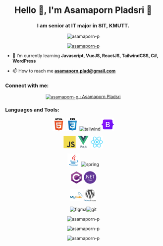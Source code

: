 <h1 align="center">Hello 👋, I'm Asamaporn Pladsri 💖</h1>
<h3 align="center">I am senior at IT major in SIT, KMUTT.</h3>

<p align="center"> <img src="https://komarev.com/ghpvc/?username=asamaporn-p&label=Profile%20views&color=ffafcc&style=flat" alt="asamaporn-p" /> </p>

<p align="center"> <a href="https://github.com/ryo-ma/github-profile-trophy"><img src="https://github-profile-trophy.vercel.app/?username=asamaporn-p" alt="asamaporn-p" /></a> </p>

- 🌱 I’m currently learning **Javascript, VueJS, ReactJS, TailwindCSS, C#, WordPress**

- 📫 How to reach me **asamaporn.plad@gmail.com**

<h3 align="left">Connect with me:</h3>
<p align="center">
<a href="https://linkedin.com/in/asamaporn-pladsri-340938223" target="_blank"><img align="center" src="https://raw.githubusercontent.com/rahuldkjain/github-profile-readme-generator/master/src/images/icons/Social/linked-in-alt.svg" alt="asamaporn-p" height="15" width="20" /><span> : Asamaporn Pladsri</span></a>
</p>

<h3 align="left">Languages and Tools:</h3>
<p align="center">
    <img src="https://raw.githubusercontent.com/devicons/devicon/master/icons/html5/html5-original-wordmark.svg" alt="html5" width="40" height="40"/> 
  <img src="https://raw.githubusercontent.com/devicons/devicon/master/icons/css3/css3-original-wordmark.svg" alt="css3" width="40" height="40"/>
  <img src="https://www.vectorlogo.zone/logos/tailwindcss/tailwindcss-icon.svg" alt="tailwind" width="40" height="40"/> 
  <img src="https://raw.githubusercontent.com/devicons/devicon/master/icons/bootstrap/bootstrap-original.svg" alt="bootstrap" width="40" height="40"/> 
  </p>
  <p align="center">
  <img src="https://raw.githubusercontent.com/devicons/devicon/master/icons/javascript/javascript-original.svg" alt="javascript" width="40" height="40"/>
  <img src="https://raw.githubusercontent.com/devicons/devicon/master/icons/vuejs/vuejs-original-wordmark.svg" alt="vuejs" width="40" height="40"/> 
  <img src="https://raw.githubusercontent.com/devicons/devicon/master/icons/react/react-original.svg" alt="react" width="40" height="40"/>
  </p>

<p align="center">
  <img src="https://raw.githubusercontent.com/devicons/devicon/master/icons/java/java-original.svg" alt="java" width="40" height="40"/> 
   <img src="https://www.vectorlogo.zone/logos/springio/springio-icon.svg" alt="spring" width="40" height="40"/></p>
   <p align="center">
   <img src="https://raw.githubusercontent.com/devicons/devicon/master/icons/csharp/csharp-original.svg" alt="csharp" width="40" height="40"/>
  <img src="https://raw.githubusercontent.com/devicons/devicon/master/icons/dotnetcore/dotnetcore-original.svg" alt="dotnet" width="40" height="40" />
  </p>
   <p align="center">
  <img src="https://raw.githubusercontent.com/devicons/devicon/master/icons/mysql/mysql-original-wordmark.svg" alt="mysql" width="40" height="40"/>
  <img src="https://raw.githubusercontent.com/devicons/devicon/master/icons/wordpress/wordpress-original.svg" alt="wordpress" width="40" height="40" />
  </p>
   <p align="center">
  <img src="https://www.vectorlogo.zone/logos/figma/figma-icon.svg" alt="figma" width="40" height="40"/><img src="https://www.vectorlogo.zone/logos/git-scm/git-scm-icon.svg" alt="git" width="40" height="40"/>

  </p>

<p align="center"><img src="https://github-readme-stats.vercel.app/api/top-langs?username=asamaporn-p&show_icons=true&theme=synthwave&title_color=e5989b&text_color=ffb4a2&bg_color=fffff&hide_border=true&locale=en&layout=compact" alt="asamaporn-p" /></p>

<p align="center"><img src="https://github-readme-stats.vercel.app/api?username=asamaporn-p&show_icons=true&theme=synthwave&title_color=e5989b&text_color=ffb4a2&bg_color=fffff&hide_border=true&locale=en" alt="asamaporn-p" /></p>

<p align="center"><img src="https://github-readme-streak-stats.herokuapp.com/?user=asamaporn-p" alt="asamaporn-p" /></p>
